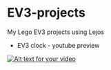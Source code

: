EV3-projects
============

My Lego EV3 projects using Lejos

- EV3 clock - youtube preview 

[![Alt text for your video](http://img.youtube.com/vi/8ECvObJr_io/0.jpg)](http://www.youtube.com/watch?v=8ECvObJr_io)

